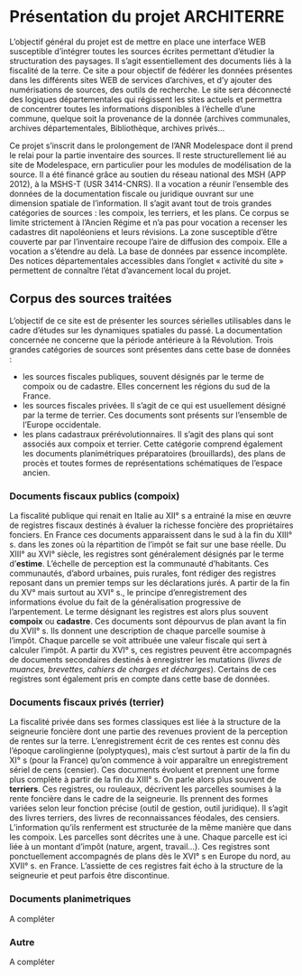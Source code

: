 Présentation du projet ARCHITERRE
============

L’objectif général du projet est de mettre en place une interface WEB susceptible d’intégrer
toutes les sources écrites permettant d’étudier la structuration des paysages. Il s’agit essentiellement
des documents liés à la fiscalité de la terre. Ce site a pour objectif de fédérer les données présentes
dans les différents sites WEB de services d’archives, et d’y ajouter des numérisations de sources, des
outils de recherche. Le site sera déconnecté des logiques départementales qui régissent les sites actuels
et permettra de concentrer toutes les informations disponibles à l’échelle d’une commune, quelque soit
la provenance de la donnée (archives communales, archives départementales, Bibliothèque, archives
privés…

Ce projet s’inscrit dans le prolongement de l’ANR Modelespace dont il prend le relai pour la
partie inventaire des sources. Il reste structurellement lié au site de Modelespace, ern particulier pour
les modules de modélisation de la source. Il a été financé grâce au soutien du réseau national des MSH
(APP 2012), à la MSHS-T (USR 3414-CNRS). Il a vocation a réunir l’ensemble des données de la
documentation fiscale ou juridique ouvrant sur une dimension spatiale de l’information. Il s’agit avant
tout de trois grandes catégories de sources : les compoix, les terriers, et les plans. Ce corpus se limite
strictement à l’Ancien Régime et n’a pas pour vocation a recenser les cadastres dit napoléoniens et
leurs révisions. La zone susceptible d’être couverte par par l’inventaire recoupe l’aire de diffusion des
compoix. Elle a vocation a s’étendre au delà. La base de données par essence incomplète. Des notices
départementales accessibles dans l’onglet « activité du site » permettent de connaître l’état
d’avancement local du projet.

Corpus des sources traitées
------------

L’objectif de ce site est de présenter les sources sérielles utilisables dans le cadre d’études sur les dynamiques spatiales du passé. La documentation concernée ne concerne que la période antérieure à la Révolution. Trois grandes catégories de sources sont présentes dans cette base de données :

- les sources fiscales publiques, souvent désignés par le terme de compoix ou de cadastre. Elles concernent les régions du sud de la France.</li>
- les sources fiscales privées. Il s’agit de ce qui est usuellement désigné par la terme de terrier. Ces documents sont présents sur l’ensemble de l’Europe occidentale.</li>
- les plans cadastraux prérévolutionnaires. Il s’agit des plans qui sont associés aux compoix et terrier. Cette catégorie comprend également les documents planimétriques préparatoires (brouillards), des plans de procès et toutes formes de représentations schématiques de l’espace ancien.</li>

### Documents fiscaux publics (compoix)
La fiscalité publique qui renait en Italie au XII° s a entrainé la mise en œuvre de registres fiscaux destinés à évaluer la richesse foncière des propriétaires fonciers. En France ces documents apparaissent dans le sud à la fin du XIII° s. dans les zones où la répartition de l’impôt se fait sur une base réelle. Du XIII° au XVI° siècle, les registres sont généralement désignés par le terme d’<b>estime</b>. L’échelle de perception est la communauté d’habitants. Ces communautés, d’abord urbaines, puis rurales, font rédiger des registres reposant dans un premier temps sur les déclarations jurés. A partir de la fin du XV° mais surtout au XVI° s., le principe d’enregistrement des informations évolue du fait de la généralisation progressive de l’arpentement. Le terme désignant les registres est alors plus souvent <b>compoix</b> ou <b>cadastre</b>. Ces documents sont dépourvus de plan avant la fin du XVII° s. Ils donnent une description de chaque parcelle soumise à l’impôt. Chaque parcelle se voit attribuée une valeur fiscale qui sert à calculer l’impôt. A partir du XVI° s, ces registres peuvent être accompagnés de documents secondaires destinés à enregistrer les mutations (*livres de muances, brevettes, cahiers de charges et décharges*). Certains de ces registres sont également pris en compte dans cette base de données.

### Documents fiscaux privés (terrier)
La fiscalité privée dans ses formes classiques est liée à la structure de la seigneurie foncière dont une partie des revenues provient de la perception de rentes sur la terre. L’enregistrement écrit de ces rentes est connu dès l’époque carolingienne (polyptyques), mais c’est surtout à partir de la fin du XI° s (pour la France) qu’on commence à voir apparaître un enregistrement sériel de cens (censier). Ces documents évoluent et prennent une forme plus complète à partir de la fin du XIII° s. On parle alors plus souvent de <b>terriers</b>. Ces registres, ou rouleaux, décrivent les parcelles soumises à la rente foncière dans le cadre de la seigneurie. Ils prennent des formes variées selon leur fonction précise (outil de gestion, outil juridique). Il s’agit des livres terriers, des livres de reconnaissances féodales, des censiers. L’information qu’ils renferment est structurée de la même manière que dans les compoix. Les parcelles sont décrites une à une. Chaque parcelle est ici liée à un montant d’impôt (nature, argent, travail…). Ces registres sont ponctuellement accompagnés de plans dès le XVI° s en Europe du nord, au XVII° s. en France. L’assiette de ces registres fait écho à la structure de la seigneurie et peut parfois être discontinue.

### Documents planimetriques
A compléter

### Autre
A compléter
